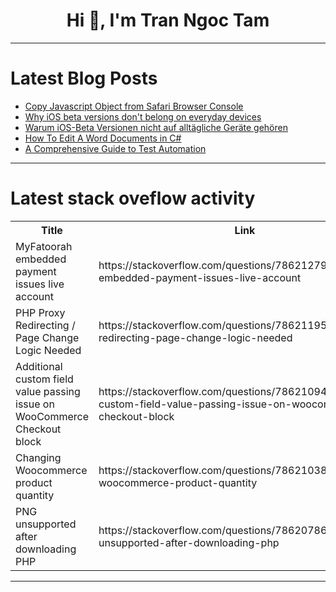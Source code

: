 <h1 align="center">Hi 👋, I'm Tran Ngoc Tam</h1>

---

# Latest Blog Posts 
<!-- BLOG-POST-LIST:START -->
- [Copy Javascript Object from Safari Browser Console](https://dev.to/dinesh_d/copy-javascript-object-from-safari-browser-console-4kfl)
- [Why iOS beta versions don&#39;t belong on everyday devices](https://dev.to/disane/why-ios-beta-versions-dont-belong-on-everyday-devices-1blc)
- [Warum iOS-Beta Versionen nicht auf alltägliche Geräte gehören](https://dev.to/disane/warum-ios-beta-versionen-nicht-auf-alltagliche-gerate-gehoren-3h4d)
- [How To Edit A Word Documents in C#](https://dev.to/tayyabcodes/how-to-edit-a-word-documents-in-c-1m2d)
- [A Comprehensive Guide to Test Automation](https://dev.to/elle_richard_232/a-comprehensive-guide-to-test-automation-3joe)
<!-- BLOG-POST-LIST:END -->

---

# Latest stack oveflow activity
<table>
  <tr><th>Title</th><th>Link</th></tr>
  <!-- STACKOVERFLOW:START --><tr><td>MyFatoorah embedded payment issues live account</td><td>https://stackoverflow.com/questions/78621279/myfatoorah-embedded-payment-issues-live-account</td></tr><tr><td>PHP Proxy Redirecting / Page Change Logic Needed</td><td>https://stackoverflow.com/questions/78621195/php-proxy-redirecting-page-change-logic-needed</td></tr><tr><td>Additional custom field value passing issue on WooCommerce Checkout block</td><td>https://stackoverflow.com/questions/78621094/additional-custom-field-value-passing-issue-on-woocommerce-checkout-block</td></tr><tr><td>Changing Woocommerce product quantity</td><td>https://stackoverflow.com/questions/78621038/changing-woocommerce-product-quantity</td></tr><tr><td>PNG unsupported after downloading PHP</td><td>https://stackoverflow.com/questions/78620786/png-unsupported-after-downloading-php</td></tr><!-- STACKOVERFLOW:END -->
</table>

---


